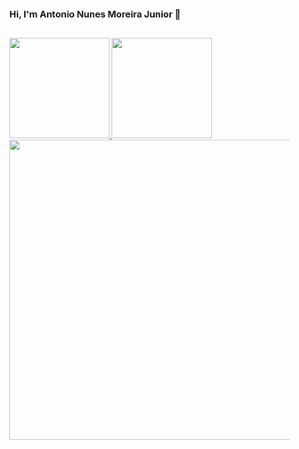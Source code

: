 ### Hi, I'm Antonio Nunes Moreira Junior 👋

<br/>
 <div>
  <a href="https://github.com/jrnunes1993">
  <img height="180em" src="https://github-readme-stats.vercel.app/api?username=jrnunes1993&show_icons=true&theme=dracula&include_all_commits=true&count_private=true"/>
  <img height="180em" src="https://github-readme-stats.vercel.app/api/top-langs/?username=jrnunes1993&layout=compact&langs_count=7&theme=dracula"/>
   <br/>
<img height="540em" src="https://wakatime.com/share/@a0c74b8a-9e6f-449d-9f3e-bb83a33685e4/58fd64c2-988c-4897-87a4-020b09864721.svg"/>


   
</div>

